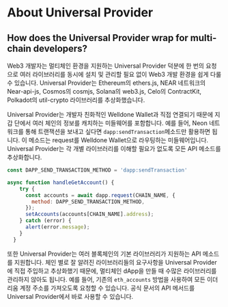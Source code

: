 # About Universal Provider
## How does the Universal Provider wrap for multi-chain developers?

Web3 개발자는 멀티체인 환경을 지원하는 Universal Provider 덕분에 한 번의 요청으로 여러 라이브러리를 동시에 설치 및 관리할 필요 없이 Web3 개발 환경을 쉽게 다룰 수 있습니다. Universal Provider는 Ethereum의 ethers.js, NEAR 네트워크의 Near-api-js, Cosmos의 cosmjs, Solana의 web3.js, Celo의 ContractKit, Polkadot의 util-crypto 라이브러리를 추상화했습니다.

Universal Provider는 개발자 친화적인 Welldone Wallet과 직접 연결되기 때문에 지갑 단에서 여러 체인의 정보를 캐치하는 미들웨어를 포함합니다. 예를 들어, Neon 네트워크를 통해 트랜잭션을 보내고 싶다면 `dapp:sendTransaction`메소드만 활용하면 됩니다. 이 메소드는 request를 Welldone Wallet으로 라우팅하는 미들웨어입니다. Universal Provider는 각 개별 라이브러리를 이해할 필요가 없도록 모든 API 메소드를 추상화합니다.

```javascript
const DAPP_SEND_TRANSACTION_METHOD = 'dapp:sendTransaction'

async function handleGetAccount() {
    try {
      const accounts = await dapp.request(CHAIN_NAME, {
        method: DAPP_SEND_TRANSACTION_METHOD,
      });
      setAccounts(accounts[CHAIN_NAME].address);
    } catch (error) {
      alert(error.message);
    }
  }
```

또한 Universal Provider는 여러 블록체인의 기본 라이브러리가 지원하는 API 메소드를 지원합니다. 체인 별로 잘 알려진 라이브러리들의 요구사항을 Universal Provider에 직접 주입하고 추상화했기 때문에, 멀티체인 dApp을 만들 때 수많은 라이브러리를 관리하지 않아도 됩니다. 예를 들어, 기존의 `eth_accounts` 방법을 사용하여 모든 이더리움 계정 주소를 가져오도록 요청할 수 있습니다. 공식 문서의 API 메서드를 Universal Provider에서 바로 사용할 수 있습니다.
